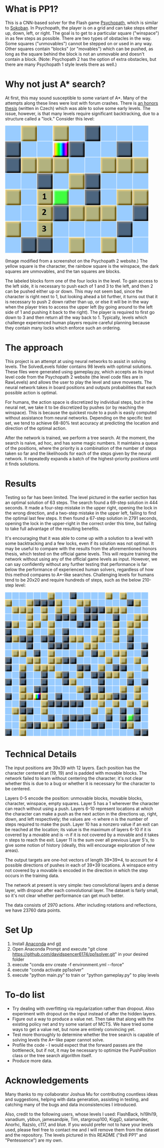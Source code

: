 # What is PP1?

This is a CNN-based solver for the Flash game [Psychopath](http://k2xl.com/games/psychopath/?go=index2), which is similar to [Sokoban](https://en.wikipedia.org/wiki/Sokoban). In Psychopath, the player is on a grid and can take steps either up, down, left, or right. The goal is to get to a particular square ("winspace") in as few steps as possible. There are two types of obstacles in the way. Some squares ("unmovables") cannot be stepped on or used in any way. Other squares contain "blocks" (or "movables") which can be pushed, as long as the square behind the block is not an unmovable and doesn't contain a block. (Note: Psychopath 2 has the option of extra obstacles, but there are many Psychopath 1 style levels there as well.)

# Why not just A* search?

At first, this may sound susceptible to some variant of A*. Many of the attempts along these lines were lost with forum crashes. There is [an honors thesis](https://is.muni.cz/th/173095/fi_b/BP.pdf) (written in Czech) which was able to solve some early levels. The issue, however, is that many levels require significant backtracking, due to a structure called a "lock." Consider this level:

![9x8](https://github.com/davidspencer6174/pp1solver/blob/master/images/9x8PP1Annotated.png)

(Image modified from a screenshot on the Psychopath 2 website.) The yellow square is the character, the rainbow square is the winspace, the dark squares are unmovables, and the tan squares are blocks.

The labeled blocks form one of the four locks in the level. To gain access to the left side, it is necessary to push each of 1 and 3 to the left, and then 2 can be pushed either up or down. This may not seem bad, since the character is right next to 1, but looking ahead a bit further, it turns out that it is necessary to push 2 down rather than up, or else it will be in the way when the player tries to access the upper left (by going around to the left side of 1 and pushing it back to the right). The player is required to first go down to 3 and then return all the way back to 1. Typically, levels which challenge experienced human players require careful planning because they contain many locks which enforce such an ordering.

# The approach

This project is an attempt at using neural networks to assist in solving levels. The SolvedLevels folder contains 98 levels with optimal solutions. These files were generated using gameplay.py, which accepts as its input level code from the Psychopath 2 website (the level code files are in RawLevels) and allows the user to play the level and save movesets. The neural network takes in board positions and outputs probabilities that each possible action is optimal.

For humans, the action space is discretized by individual steps, but in the neural net, we take it to be discretized by pushes (or by reaching the winspace). This is because the quickest route to a push is easily computed without assistance from neural networks. Depending on the specific test set, we tend to achieve 68-80% test accuracy at predicting the location and direction of the optimal action.

After the network is trained, we perform a tree search. At the moment, the search is naive, ad hoc, and has some magic numbers. It maintains a queue of the positions, where the priority is a combination of the number of steps taken so far and the likelihoods for each of the steps given by the neural network. It repeatedly expands a batch of the highest-priority positions until it finds solutions.

# Results

Testing so far has been limited. The level pictured in the earlier section has an optimal solution of 63 steps. The search found a 69-step solution in 444 seconds. It made a four-step mistake in the upper right, opening the lock in the wrong direction, and a two-step mistake in the upper left, failing to find the optimal last few steps. It then found a 67-step solution in 2791 seconds, opening the lock in the upper-right in the correct order this time, but failing to take full advantage of the resulting benefits.

It's encouraging that it was able to come up with a solution to a level with some backtracking and a few locks, even if its solution was not optimal. It may be useful to compare with the results from the aforementioned honors thesis, which tested on the official game levels. This will require training the network without using any of the official game levels as input. However, we can say confidently without any further testing that performance is far below the performance of experienced human solvers, regardless of how this method compares to A*-like searches. Challenging levels for humans tend to be 20x20 and require hundreds of steps, such as the below 210-step level:

![Pentessence](https://github.com/davidspencer6174/pp1solver/blob/master/images/Pentessence.PNG)

# Technical Details

The input positions are 39x39 with 12 layers. Each position has the character centered at (19, 19) and is padded with movable blocks. The network failed to learn without centering the character; it's not clear whether this is due to a bug or whether it is necessary for the character to be centered.

Layers 0-5 encode the position: unmovable blocks, movable blocks, character, winspace, empty squares. Layer 5 has a 1 wherever the character can reach without using a push. Layers 6-10 represent locations at which the character can make a push as the next action in the directions up, right, down, and left respectively; the values are -n where n is the number of 
steps required to make the push. Layer 10 has a nonzero value if an exit can be reached at the location; its value is the maximum of layers 6-10 if it is covered by a movable and is -n if it is not covered by a movable and it takes n steps to reach the exit. Layer 11 is the sum over all previous Layer 5's, to give some notion of history (ideally, this will encourage exploration of new areas).

The output targets are one-hot vectors of length 39\*39\*4, to account for 4 possible directions of pushes in each of 39\*39 locations. A winspace entry not covered by a movable is encoded in the direction in which the step occurs in the training data.

The network at present is very simple: two convolutional layers and a dense layer, with dropout after each convolutional layer. The dataset is fairly small, so it's not clear whether performance can get much better.

The data consists of 2970 actions. After including rotations and reflections, we have 23760 data points.

# Set Up

1. Install [Anaconda](https://www.anaconda.com/distribution/) and [git](https://git-scm.com/downloads) 
2. Open Anaconda Prompt and execute "git clone https://github.com/davidspencer6174/pp1solver.git" in your desired folder
3. execute "conda env create -f environment.yml --force"
4. execute "conda activate pp1solver"
5. execute "python main.py" to train or "python gameplay.py" to play levels


# To-do list

* Try dealing with overfitting via regularization rather than dropout. Also experiment with dropout on the input instead of after the hidden layers.
* Figure out a way to produce a value net. Then take that along with the existing policy net and try some variant of MCTS. We have tried some ways to get a value net, but none are entirely convincing yet.
* Test more thoroughly to determine whether the tree search is capable of solving levels the A*-like paper cannot solve.
* Profile the code - I would expect that the forward passes are the bottleneck, but if not, it may be necessary to optimize the PushPosition class or the tree search algorithm itself.
* Produce more data.

# Acknowledgements

Many thanks to my collaborator Joshua Mu for contributing countless ideas and suggestions, helping with data generation, assisting in testing, and catching many of the bugs and data inconsistencies I introduced.

Also, credit to the following users, whose levels I used: FlashBack, hi19hi19, vanadium, ybbun, jamesandpie, Tim, stargroup100, KiggD, salamander, Anorhc, Razslo, c117, and blue. If you would prefer not to have your levels used, please feel free to contact me and I will remove them from the dataset and the repository. The levels pictured in this README ("9x8 PP1" and "Pentessence") are my own.

